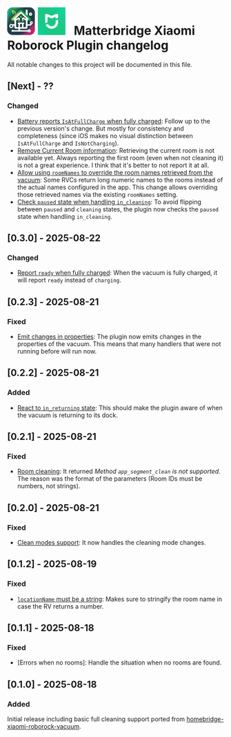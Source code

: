 <!-- Commented out section
## [1.0.0] - 2025-07-01

### Added

- [Feature 1]: Description of the feature.
- [Feature 2]: Description of the feature.

### Changed

- [Feature 3]: Description of the change.
- [Feature 4]: Description of the change.

### Deprecated

- [Feature 5]: Description of the deprecation.

### Removed

- [Feature 6]: Description of the removal.

### Fixed

- [Bug 1]: Description of the bug fix.
- [Bug 2]: Description of the bug fix.

### Security

- [Security 1]: Description of the security improvement.

-->

# <img src="matterbridge.svg" alt="Matterbridge Logo" width="64px" height="64px"> <img src="xiaomi-home.png" alt="Xiaomi Home app logo" width="64px" height="64px">&nbsp;&nbsp;&nbsp;Matterbridge Xiaomi Roborock Plugin changelog

All notable changes to this project will be documented in this file.

## [Next] - ??

### Changed

- [Battery reports `IsAtFullCharge` when fully charged](https://github.com/afharo/matterbridge-xiaomi-roborock/pull/88): Follow up to the previous version's change. But mostly for consistency and completeness (since iOS makes no visual distinction between `IsAtFullCharge` and `IsNotCharging`).
- [Remove Current Room information](https://github.com/afharo/matterbridge-xiaomi-roborock/pull/94): Retrieving the current room is not available yet. Always reporting the first room (even when not cleaning it) is not a great experience. I think that it's better to not report it at all.
- [Allow using `roomNames` to override the room names retrieved from the vacuum](https://github.com/afharo/matterbridge-xiaomi-roborock/pull/95): Some RVCs return long numeric names to the rooms instead of the actual names configured in the app. This change allows overriding those retrieved names via the existing `roomNames` setting.
- [Check `paused` state when handling `in_cleaning`](https://github.com/afharo/matterbridge-xiaomi-roborock/pull/96): To avoid flipping between `paused` and `cleaning` states, the plugin now checks the `paused` state when handling `in_cleaning`.

## [0.3.0] - 2025-08-22

### Changed

- [Report `ready` when fully charged](https://github.com/afharo/matterbridge-xiaomi-roborock/pull/86): When the vacuum is fully charged, it will report `ready` instead of `charging`.

## [0.2.3] - 2025-08-21

### Fixed

- [Emit changes in properties](https://github.com/afharo/matterbridge-xiaomi-roborock/pull/84): The plugin now emits changes in the properties of the vacuum. This means that many handlers that were not running before will run now.

## [0.2.2] - 2025-08-21

### Added

- [React to `in_returning` state](https://github.com/afharo/matterbridge-xiaomi-roborock/pull/80): This should make the plugin aware of when the vacuum is returning to its dock.

## [0.2.1] - 2025-08-21

### Fixed

- [Room cleaning](https://github.com/afharo/matterbridge-xiaomi-roborock/pull/72): It returned _Method `app_segment_clean` is not supported_. The reason was the format of the parameters (Room IDs must be numbers, not strings).

## [0.2.0] - 2025-08-21

### Fixed

- [Clean modes support](https://github.com/afharo/matterbridge-xiaomi-roborock/issues/68): It now handles the cleaning mode changes.

## [0.1.2] - 2025-08-19

### Fixed

- [`locationName` must be a string](https://github.com/afharo/matterbridge-xiaomi-roborock/issues/64): Makes sure to stringify the room name in case the RV returns a number.

## [0.1.1] - 2025-08-18

### Fixed

- [Errors when no rooms]: Handle the situation when no rooms are found.

## [0.1.0] - 2025-08-18

### Added

Initial release including basic full cleaning support ported from [homebridge-xiaomi-roborock-vacuum](https://github.com/homebridge-xiaomi-roborock-vacuum/homebridge-xiaomi-roborock-vacuum/).
